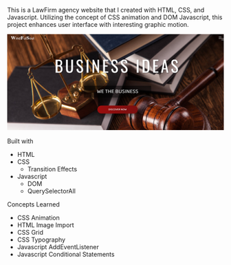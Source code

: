This is a LawFirm agency website that I created with HTML, CSS, and Javascript. Utilizing the concept of CSS animation and DOM Javascript, this project enhances user interface with interesting graphic motion.

![](images/image.png)

Built with
- HTML
- CSS
  - Transition Effects
- Javascript
  - DOM
  - QuerySelectorAll

Concepts Learned
- CSS Animation
- HTML Image Import
- CSS Grid
- CSS Typography
- Javascript AddEventListener
- Javascript Conditional Statements
